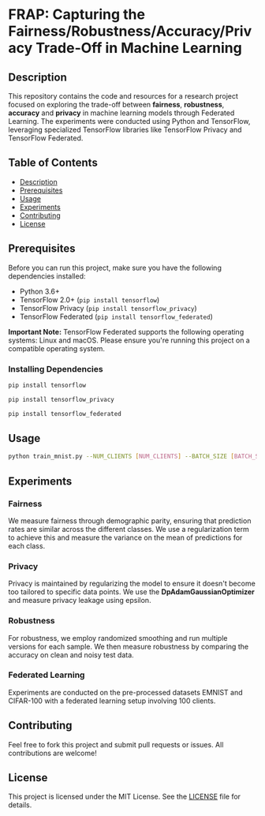 <!DOCTYPE html>
<html>

<body>

<h1>FRAP: Capturing the Fairness/Robustness/Accuracy/Privacy Trade-Off in Machine Learning</h1>

<h2>Description</h2>

<p>
  This repository contains the code and resources for a research project focused on exploring the trade-off between <strong>fairness</strong>,
  <strong>robustness</strong>, <strong>accuracy</strong> and <strong>privacy</strong> in machine learning models through Federated Learning. The experiments were conducted using Python and TensorFlow, leveraging specialized TensorFlow libraries like TensorFlow Privacy and TensorFlow Federated.
</p>

<h2>Table of Contents</h2>

<ul>
  <li><a href="#description">Description</a></li>
  <li><a href="#prerequisites">Prerequisites</a></li>
  <li><a href="#usage">Usage</a></li>
  <li><a href="#experiments">Experiments</a></li>
  <li><a href="#contributing">Contributing</a></li>
  <li><a href="#license">License</a></li>
</ul>

<h2>Prerequisites</h2>

<p>     
Before you can run this project, make sure you have the following dependencies installed:

- Python 3.6+ 
- TensorFlow 2.0+ (`pip install tensorflow`)
- TensorFlow Privacy (`pip install tensorflow_privacy`)
- TensorFlow Federated (`pip install tensorflow_federated`)

**Important Note:** TensorFlow Federated supports the following operating systems: Linux and macOS. Please ensure you're running this project on a compatible operating system.

### Installing Dependencies

```bash
pip install tensorflow
```
```bash
pip install tensorflow_privacy
```
```bash
pip install tensorflow_federated
```
</p>

<h2>Usage</h2>


```bash
python train_mnist.py --NUM_CLIENTS [NUM_CLIENTS] --BATCH_SIZE [BATCH_SIZE] --EPOCHS [EPOCHS] --f_param [f_param] --r_param [r_param] --l2_norm_clip [l2_norm_clip] --noise_multiplier [noise_multiplier] --number_versions [number_versions] --noise_scale [noise_scale] --num_microbatches [num_microbatches] --learning_rate [learning_rate]
``` 


<h2>Experiments</h2>

<h3>Fairness</h3>

<p>
  We measure fairness through demographic parity, ensuring that prediction rates are similar across the different classes.
  We use a regularization term to achieve this and measure the variance on the mean of predictions for each class.
</p>

<h3>Privacy</h3>

<p>
  Privacy is maintained by regularizing the model to ensure it doesn't become too tailored to specific data points.
  We use the <strong>DpAdamGaussianOptimizer</strong> and measure privacy leakage using epsilon.
</p>

<h3>Robustness</h3>

<p>
  For robustness, we employ randomized smoothing and run multiple versions for each sample. We then measure
  robustness by comparing the accuracy on clean and noisy test data.
</p>

<h3>Federated Learning</h3>

<p>
  Experiments are conducted on the pre-processed datasets EMNIST and CIFAR-100 with a federated learning setup
  involving 100 clients.
</p>

<h2>Contributing</h2>

<p>
  Feel free to fork this project and submit pull requests or issues. All contributions are welcome!
</p>

<h2>License</h2>

<p>
  This project is licensed under the MIT License. See the <a href="LICENSE">LICENSE</a> file for details.
</p>

</body>

</html>
